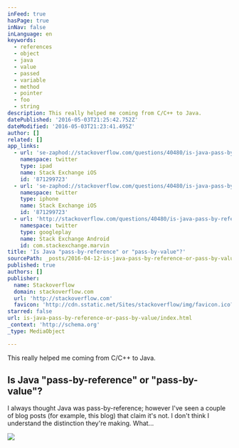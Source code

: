 ```yaml
---
inFeed: true
hasPage: true
inNav: false
inLanguage: en
keywords:
  - references
  - object
  - java
  - value
  - passed
  - variable
  - method
  - pointer
  - foo
  - string
description: This really helped me coming from C/C++ to Java.
datePublished: '2016-05-03T21:25:42.752Z'
dateModified: '2016-05-03T21:23:41.495Z'
author: []
related: []
app_links:
  - url: 'se-zaphod://stackoverflow.com/questions/40480/is-java-pass-by-reference-or-pass-by-value'
    namespace: twitter
    type: ipad
    name: Stack Exchange iOS
    id: '871299723'
  - url: 'se-zaphod://stackoverflow.com/questions/40480/is-java-pass-by-reference-or-pass-by-value'
    namespace: twitter
    type: iphone
    name: Stack Exchange iOS
    id: '871299723'
  - url: 'http://stackoverflow.com/questions/40480/is-java-pass-by-reference-or-pass-by-value'
    namespace: twitter
    type: googleplay
    name: Stack Exchange Android
    id: com.stackexchange.marvin
title: 'Is Java "pass-by-reference" or "pass-by-value"?'
sourcePath: _posts/2016-04-12-is-java-pass-by-reference-or-pass-by-value.md
published: true
authors: []
publisher:
  name: Stackoverflow
  domain: stackoverflow.com
  url: 'http://stackoverflow.com'
  favicon: 'http://cdn.sstatic.net/Sites/stackoverflow/img/favicon.ico?v=4f32ecc8f43d'
starred: false
url: is-java-pass-by-reference-or-pass-by-value/index.html
_context: 'http://schema.org'
_type: MediaObject

---
```

This really helped me coming from C/C++ to Java.

<article style=""><h1>Is Java "pass-by-reference" or "pass-by-value"?</h1><p>I always thought Java was pass-by-reference; however I've seen a couple of blog posts (for example, this blog) that claim it's not. I don't think I understand the distinction they're making. What...</p><img src="http://cdn.sstatic.net/Sites/stackoverflow/img/apple-touch-icon@2.png?v=73d79a89bded&amp;a" /></article>